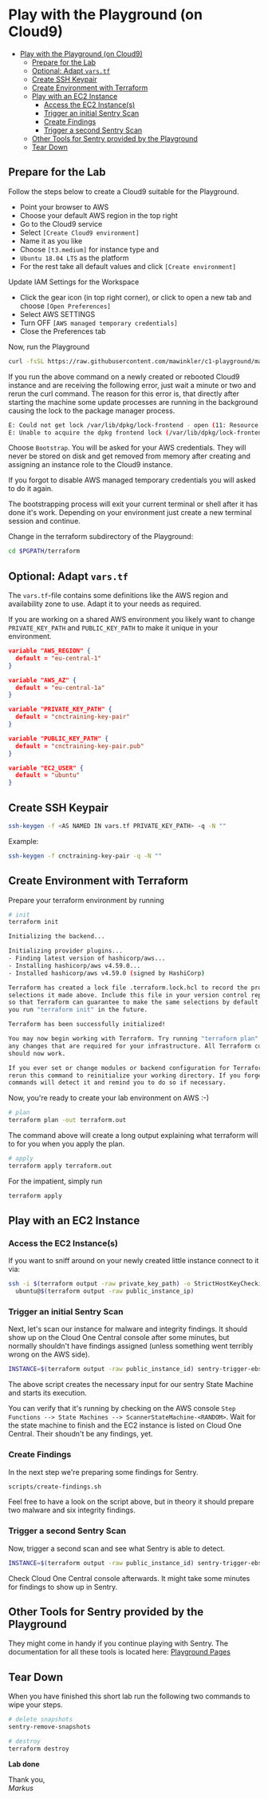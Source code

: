# Play with the Playground (on Cloud9)

- [Play with the Playground (on Cloud9)](#play-with-the-playground-on-cloud9)
  - [Prepare for the Lab](#prepare-for-the-lab)
  - [Optional: Adapt `vars.tf`](#optional-adapt-varstf)
  - [Create SSH Keypair](#create-ssh-keypair)
  - [Create Environment with Terraform](#create-environment-with-terraform)
  - [Play with an EC2 Instance](#play-with-an-ec2-instance)
    - [Access the EC2 Instance(s)](#access-the-ec2-instances)
    - [Trigger an initial Sentry Scan](#trigger-an-initial-sentry-scan)
    - [Create Findings](#create-findings)
    - [Trigger a second Sentry Scan](#trigger-a-second-sentry-scan)
  - [Other Tools for Sentry provided by the Playground](#other-tools-for-sentry-provided-by-the-playground)
  - [Tear Down](#tear-down)

## Prepare for the Lab

Follow the steps below to create a Cloud9 suitable for the Playground.

- Point your browser to AWS
- Choose your default AWS region in the top right
- Go to the Cloud9 service
- Select `[Create Cloud9 environment]`
- Name it as you like
- Choose `[t3.medium]` for instance type and
- `Ubuntu 18.04 LTS` as the platform
- For the rest take all default values and click `[Create environment]`

Update IAM Settings for the Workspace

- Click the gear icon (in top right corner), or click to open a new tab and choose `[Open Preferences]`
- Select AWS SETTINGS
- Turn OFF `[AWS managed temporary credentials]`
- Close the Preferences tab

Now, run the Playground

```sh
curl -fsSL https://raw.githubusercontent.com/mawinkler/c1-playground/master/bin/playground | bash && exit
```

If you run the above command on a newly created or rebooted Cloud9 instance and are receiving the following error, just wait a minute or two and rerun the curl command. The reason for this error is, that directly after starting the machine some update processes are running in the background causing the lock to the package manager process.

```sh
E: Could not get lock /var/lib/dpkg/lock-frontend - open (11: Resource temporarily unavailable)
E: Unable to acquire the dpkg frontend lock (/var/lib/dpkg/lock-frontend), is another process using it?
```

Choose `Bootstrap`. You will be asked for your AWS credentials. They will never be stored on disk and get removed from memory after creating and assigning an instance role to the Cloud9 instance.

If you forgot to disable AWS managed temporary credentials you will asked to do it again.

The bootstrapping process will exit your current terminal or shell after it has done it's work. Depending on your environment just create a new terminal session and continue.

Change in the terraform subdirectory of the Playground:

```sh
cd $PGPATH/terraform
```

## Optional: Adapt `vars.tf`

The `vars.tf`-file contains some definitions like the AWS region and availability zone to use. Adapt it to your needs as required.

If you are working on a shared AWS environment you likely want to change `PRIVATE_KEY_PATH` and `PUBLIC_KEY_PATH` to make it unique in your environment.

```json
variable "AWS_REGION" {
  default = "eu-central-1"
}

variable "AWS_AZ" {
  default = "eu-central-1a"
}

variable "PRIVATE_KEY_PATH" {
  default = "cnctraining-key-pair"
}

variable "PUBLIC_KEY_PATH" {
  default = "cnctraining-key-pair.pub"
}

variable "EC2_USER" {
  default = "ubuntu"
}
```

## Create SSH Keypair

```sh
ssh-keygen -f <AS NAMED IN vars.tf PRIVATE_KEY_PATH> -q -N ""
```

Example:

```sh
ssh-keygen -f cnctraining-key-pair -q -N ""
```

## Create Environment with Terraform

Prepare your terraform environment by running

```sh
# init
terraform init
```

```sh
Initializing the backend...

Initializing provider plugins...
- Finding latest version of hashicorp/aws...
- Installing hashicorp/aws v4.59.0...
- Installed hashicorp/aws v4.59.0 (signed by HashiCorp)

Terraform has created a lock file .terraform.lock.hcl to record the provider
selections it made above. Include this file in your version control repository
so that Terraform can guarantee to make the same selections by default when
you run "terraform init" in the future.

Terraform has been successfully initialized!

You may now begin working with Terraform. Try running "terraform plan" to see
any changes that are required for your infrastructure. All Terraform commands
should now work.

If you ever set or change modules or backend configuration for Terraform,
rerun this command to reinitialize your working directory. If you forget, other
commands will detect it and remind you to do so if necessary.
```

Now, you're ready to create your lab environment on AWS :-)

```sh
# plan
terraform plan -out terraform.out
```

The command above will create a long output explaining what terraform will to for you when you apply the plan.

```sh
# apply
terraform apply terraform.out
```

For the impatient, simply run

```sh
terraform apply
```

## Play with an EC2 Instance

### Access the EC2 Instance(s)

If you want to sniff around on your newly created little instance connect to it via:

```sh
ssh -i $(terraform output -raw private_key_path) -o StrictHostKeyChecking=no \
  ubuntu@$(terraform output -raw public_instance_ip)
```

### Trigger an initial Sentry Scan

Next, let's scan our instance for malware and integrity findings. It should show up on the Cloud One Central console after some minutes, but normally shouldn't have findings assigned (unless something went terribly wrong on the AWS side).

```sh
INSTANCE=$(terraform output -raw public_instance_id) sentry-trigger-ebs-scan
```

The above script creates the necessary input for our sentry State Machine and starts its execution.

You can verify that it's running by checking on the AWS console `Step Functions --> State Machines --> ScannerStateMachine-<RANDOM>`. Wait for the state machine to finish and the EC2 instance is listed on Cloud One Central. Their shoudn't be any findings, yet.

### Create Findings

In the next step we're preparing some findings for Sentry.

```sh
scripts/create-findings.sh
```

Feel free to have a look on the script above, but in theory it should prepare two malware and six integrity findings.

### Trigger a second Sentry Scan

Now, trigger a second scan and see what Sentry is able to detect.

```sh
INSTANCE=$(terraform output -raw public_instance_id) sentry-trigger-ebs-scan 
```

Check Cloud One Central console afterwards. It might take some minutes for findings to show up in Sentry.

## Other Tools for Sentry provided by the Playground

They might come in handy if you continue playing with Sentry. The documentation for all these tools is located here: [Playground Pages](https://mawinkler.github.io/playground-pages/play/tools/)

## Tear Down

When you have finished this short lab run the following two commands to wipe your steps.

```sh
# delete snapshots
sentry-remove-snapshots

# destroy
terraform destroy
```

**Lab done**

Thank you,  
*Markus*
